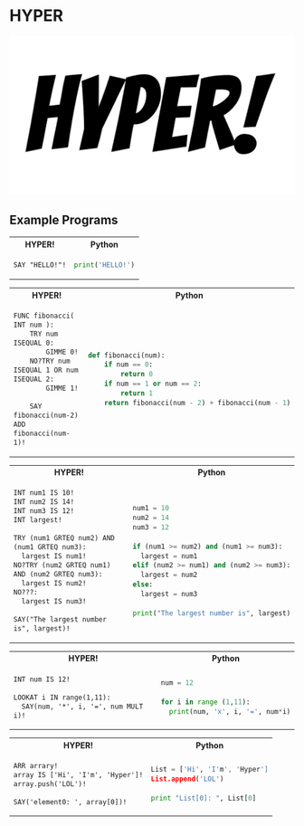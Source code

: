# HYPER

![Logo](./hyper.jpg)

## Example Programs

<table>
  <tr>
  <th>HYPER!</th>
  <th>Python</th>
  </tr>

  <tr>
  <td>

```
SAY "HELLO!"!
```

  </td>
  <td>

```python
print('HELLO!')
```

  </td>
  </tr>
</table>


<table>
  <tr>
  <th>HYPER!</th>
  <th>Python</th>
  </tr>

  <tr>
  <td>

```
FUNC fibonacci( INT num ): 
    TRY num ISEQUAL 0:
        GIMME 0!
    NO?TRY num ISEQUAL 1 OR num ISEQUAL 2:
        GIMME 1!
    
    SAY fibonacci(num-2) ADD fibonacci(num-1)!
```

  </td>

  <td>

```python
def fibonacci(num): 
    if num == 0: 
        return 0
    if num == 1 or num == 2:
        return 1
    return fibonacci(num - 2) + fibonacci(num - 1)
```

  </td>

  </tr>
</table>

<table>
  <tr>
  <th>HYPER!</th>
  <th>Python</th>
  </tr>

  <tr>
  <td>

```
INT num1 IS 10!
INT num2 IS 14!
INT num3 IS 12!
INT largest!

TRY (num1 GRTEQ num2) AND (num1 GRTEQ num3):
  largest IS num1!
NO?TRY (num2 GRTEQ num1) AND (num2 GRTEQ num3):
  largest IS num2!
NO???:
  largest IS num3!
 
SAY("The largest number is", largest)!

```

  </td>

  <td>

```python
num1 = 10
num2 = 14
num3 = 12

if (num1 >= num2) and (num1 >= num3):
  largest = num1
elif (num2 >= num1) and (num2 >= num3):
  largest = num2
else:
  largest = num3
 
print("The largest number is", largest)
```

  </td>

  </tr>
</table>

<table>
  <tr>
  <th>HYPER!</th>
  <th>Python</th>
  </tr>

  <tr>
  <td>

```
INT num IS 12!

LOOKAT i IN range(1,11):
  SAY(num, '*', i, '=', num MULT i)!

```

  </td>

  <td>

```python
num = 12

for i in range (1,11):
  print(num, 'x', i, '=', num*i)
```

  </td>

  </tr>
</table>



<table>
  <tr>
  <th>HYPER!</th>
  <th>Python</th>
  </tr>

  <tr>
  <td>

```
ARR arrary!
array IS ['Hi', 'I'm', 'Hyper']!
array.push('LOL')!

SAY('element0: ', array[0])!

```

  </td>

  <td>

```python
List = ['Hi', 'I'm', 'Hyper']
List.append('LOL')

print "List[0]: ", List[0]
```

  </td>

  </tr>
</table>


